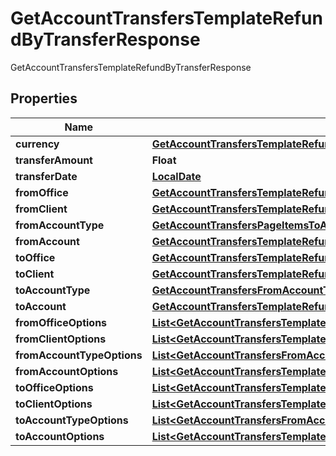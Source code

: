 

# GetAccountTransfersTemplateRefundByTransferResponse

GetAccountTransfersTemplateRefundByTransferResponse
## Properties

Name | Type | Description | Notes
------------ | ------------- | ------------- | -------------
**currency** | [**GetAccountTransfersTemplateRefundByTransferCurrency**](GetAccountTransfersTemplateRefundByTransferCurrency.md) |  |  [optional]
**transferAmount** | **Float** |  |  [optional]
**transferDate** | [**LocalDate**](LocalDate.md) |  |  [optional]
**fromOffice** | [**GetAccountTransfersTemplateRefundByTransferFromOffice**](GetAccountTransfersTemplateRefundByTransferFromOffice.md) |  |  [optional]
**fromClient** | [**GetAccountTransfersTemplateRefundByTransferFromClient**](GetAccountTransfersTemplateRefundByTransferFromClient.md) |  |  [optional]
**fromAccountType** | [**GetAccountTransfersPageItemsToAccountType**](GetAccountTransfersPageItemsToAccountType.md) |  |  [optional]
**fromAccount** | [**GetAccountTransfersTemplateRefundByTransferFromAccount**](GetAccountTransfersTemplateRefundByTransferFromAccount.md) |  |  [optional]
**toOffice** | [**GetAccountTransfersTemplateRefundByTransferFromOffice**](GetAccountTransfersTemplateRefundByTransferFromOffice.md) |  |  [optional]
**toClient** | [**GetAccountTransfersTemplateRefundByTransferToClient**](GetAccountTransfersTemplateRefundByTransferToClient.md) |  |  [optional]
**toAccountType** | [**GetAccountTransfersFromAccountType**](GetAccountTransfersFromAccountType.md) |  |  [optional]
**toAccount** | [**GetAccountTransfersTemplateRefundByTransferToAccount**](GetAccountTransfersTemplateRefundByTransferToAccount.md) |  |  [optional]
**fromOfficeOptions** | [**List&lt;GetAccountTransfersTemplateRefundByTransferFromOfficeOptions&gt;**](GetAccountTransfersTemplateRefundByTransferFromOfficeOptions.md) |  |  [optional]
**fromClientOptions** | [**List&lt;GetAccountTransfersTemplateRefundByTransferFromClientOptions&gt;**](GetAccountTransfersTemplateRefundByTransferFromClientOptions.md) |  |  [optional]
**fromAccountTypeOptions** | [**List&lt;GetAccountTransfersFromAccountType&gt;**](GetAccountTransfersFromAccountType.md) |  |  [optional]
**fromAccountOptions** | [**List&lt;GetAccountTransfersTemplateRefundByTransferFromAccountOptions&gt;**](GetAccountTransfersTemplateRefundByTransferFromAccountOptions.md) |  |  [optional]
**toOfficeOptions** | [**List&lt;GetAccountTransfersTemplateRefundByTransferFromOfficeOptions&gt;**](GetAccountTransfersTemplateRefundByTransferFromOfficeOptions.md) |  |  [optional]
**toClientOptions** | [**List&lt;GetAccountTransfersTemplateRefundByTransferFromClientOptions&gt;**](GetAccountTransfersTemplateRefundByTransferFromClientOptions.md) |  |  [optional]
**toAccountTypeOptions** | [**List&lt;GetAccountTransfersFromAccountType&gt;**](GetAccountTransfersFromAccountType.md) |  |  [optional]
**toAccountOptions** | [**List&lt;GetAccountTransfersTemplateRefundByTransferToAccount&gt;**](GetAccountTransfersTemplateRefundByTransferToAccount.md) |  |  [optional]



